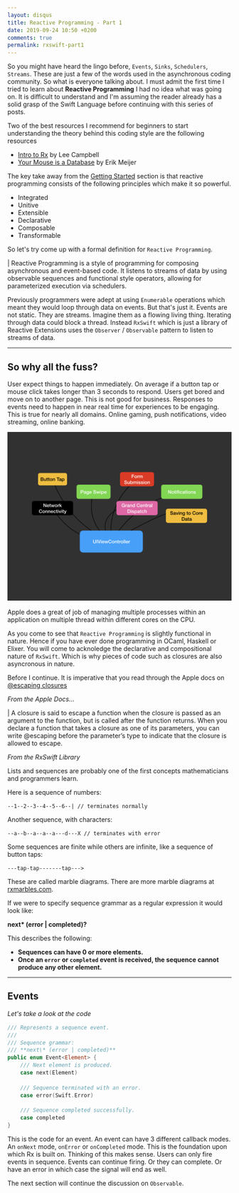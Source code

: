 ```yaml
---
layout: disqus
title: Reactive Programming - Part 1
date: 2019-09-24 10:50 +0200
comments: true
permalink: rxswift-part1
---
```


So you might have heard the lingo before, `Events`, `Sinks`, `Schedulers`, `Streams`. These are just a few of the words used
in the asynchronous coding community. So what is everyone talking about. I must admit the first time I tried to learn about
__Reactive Programming__ I had no idea what was going on. It is difficult to understand and I'm assuming the reader already
has a solid grasp of the Swift Language before continuing with this series of posts.

Two of the best resources I recommend for beginners to start understanding the theory behind this coding style are the following resources

* [Intro to Rx](http://introtorx.com/) by Lee Campbell
* [Your Mouse is a Database](https://queue.acm.org/detail.cfm?id=2169076) by Erik Meijer

The key take away from the [Getting Started](http://introtorx.com/Content/v1.0.10621.0/01_WhyRx.html) section is that reactive programming
consists of the following principles which make it so powerful.

* Integrated
* Unitive
* Extensible
* Declarative
* Composable
* Transformable

So let's try come up with a formal definition for `Reactive Programming`.

| Reactive Programming is a style of programming for composing asynchronous and event-based code. It listens to streams of data by using observable sequences and functional style operators, allowing for parameterized execution via schedulers.

Previously programmers were adept at using `Enumerable` operations which meant they would loop through data on events. But that's just it. Events are not static. They are streams. Imagine them as a flowing living thing. Iterating through data could block a thread. Instead `RxSwift` which is just a library of Reactive Extensions uses the `Observer` / `Observable` pattern to listen to streams of data.

---

## So why all the fuss?

User expect things to happen immediately. On average if a button tap  or mouse click takes longer than 3 seconds to respond. Users get bored and move on to another page. This is not good for business. Responses to events need to happen in near real time for experiences to be engaging. This is true for nearly all domains. Online gaming, push notifications, video streaming, online banking.

![Reactive Description](assets/images/RxSwift-1-dark/RxSwift-1-dark.001.png)

Apple does a great of job of managing multiple processes within an application on multiple thread within different cores on the CPU.

As you come to see that `Reactive Programming` is slightly functional in nature. Hence if you have ever done programming in OCaml, Haskell or Elixer. You will come to acknoledge the declarative and compositional nature of `RxSwift`. Which is why pieces of code such as closures are also asyncronous in nature.

Before I continue. It is imperative that you read through the Apple docs on [@escaping closures](https://docs.swift.org/swift-book/LanguageGuide/Closures.html)

_From the Apple Docs..._

| A closure is said to escape a function when the closure is passed as an argument to the function, but is called after the function returns. When you declare a function that takes a closure as one of its parameters, you can write @escaping before the parameter’s type to indicate that the closure is allowed to escape.

_From the RxSwift Library_

Lists and sequences are probably one of the first concepts mathematicians and programmers learn.

Here is a sequence of numbers:

```
--1--2--3--4--5--6--| // terminates normally
```

Another sequence, with characters:

```
--a--b--a--a--a---d---X // terminates with error
```

Some sequences are finite while others are infinite, like a sequence of button taps:

```
---tap-tap-------tap--->
```

These are called marble diagrams. There are more marble diagrams at [rxmarbles.com](http://rxmarbles.com).

If we were to specify sequence grammar as a regular expression it would look like:

**next\* (error | completed)?**

This describes the following:

* **Sequences can have 0 or more elements.**
* **Once an `error` or `completed` event is received, the sequence cannot produce any other element.**

---

## Events

_Let's take a look at the code_

```swift
/// Represents a sequence event.
///
/// Sequence grammar: 
/// **next\* (error | completed)**
public enum Event<Element> {
    /// Next element is produced.
    case next(Element)

    /// Sequence terminated with an error.
    case error(Swift.Error)

    /// Sequence completed successfully.
    case completed
}
```

This is the code for an event. An event can have 3 different callback modes. An `onNext` mode, `onError` or `onCompleted` mode. This is the foundation upon which Rx is built on. Thinking of this makes sense. Users can only fire events in sequence. Events can continue firing. Or they can complete. Or have an error in which case the signal will end as well.

The next section will continue the discussion on `Observable`.
